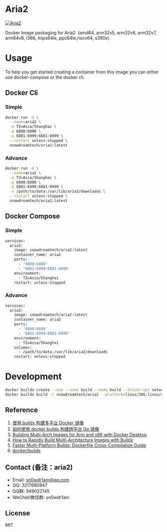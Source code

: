 # Aria2

[![Aria2](http://dockeri.co/image/snowdreamtech/aria2)](https://hub.docker.com/r/snowdreamtech/aria2)

Docker Image packaging for Aria2. (amd64, arm32v5,  arm32v6, arm32v7, arm64v8, i386, mips64le, ppc64le,riscv64, s390x)

# Usage

To help you get started creating a container from this image you can either use docker-compose or the docker cli.

## Docker Cli

### Simple

```bash
docker run -d \
  --name=aria2 \
  -e TZ=Asia/Shanghai \
  -p 6800:6800 \
  -p 6881-6999:6881-6999 \
  --restart unless-stopped \
  snowdreamtech/aria2:latest
```

### Advance

```bash
docker run -d \
  --name=aria2 \
  -e TZ=Asia/Shanghai \
  -p 6800:6800 \
  -p 6881-6999:6881-6999 \
  -v /path/to/data:/var/lib/aria2/downloads \
  --restart unless-stopped \
  snowdreamtech/aria2:latest
```

## Docker Compose

### Simple

```bash
services:
  aria2:
    image: snowdreamtech/aria2:latest
    container_name: aria2
    ports:
      - '6800:6800'
      - '6881-6999:6881-6999'
    environment:
      - TZ=Asia/Shanghai
    restart: unless-stopped
```

### Advance

```bash
services:
  aria2:
    image: snowdreamtech/aria2:latest
    container_name: aria2
    ports:
      - '6800:6800'
      - '6881-6999:6881-6999'
    environment:
      - TZ=Asia/Shanghai
    volumes:
      - /path/to/data:/var/lib/aria2/downloads
    restart: unless-stopped
```

# Development

```bash
docker buildx create --use --name build --node build --driver-opt network=host
docker buildx build -t snowdreamtech/aria2 --platform=linux/386,linux/amd64,linux/arm/v6,linux/arm/v7,linux/arm64,linux/ppc64le,linux/riscv64,linux/s390x . --push
```

## Reference

1. [使用 buildx 构建多平台 Docker 镜像](https://icloudnative.io/posts/multiarch-docker-with-buildx/)
1. [如何使用 docker buildx 构建跨平台 Go 镜像](https://waynerv.com/posts/building-multi-architecture-images-with-docker-buildx/#buildx-%E7%9A%84%E8%B7%A8%E5%B9%B3%E5%8F%B0%E6%9E%84%E5%BB%BA%E7%AD%96%E7%95%A5)
1. [Building Multi-Arch Images for Arm and x86 with Docker Desktop](https://www.docker.com/blog/multi-arch-images/)
1. [How to Rapidly Build Multi-Architecture Images with Buildx](https://www.docker.com/blog/how-to-rapidly-build-multi-architecture-images-with-buildx/)
1. [Faster Multi-Platform Builds: Dockerfile Cross-Compilation Guide](https://www.docker.com/blog/faster-multi-platform-builds-dockerfile-cross-compilation-guide/)
1. [docker/buildx](https://github.com/docker/buildx)

## Contact (备注：aria2)

* Email: sn0wdr1am@qq.com
* QQ: 3217680847
* QQ群: 949022145
* WeChat/微信群: sn0wdr1am

## License

MIT
